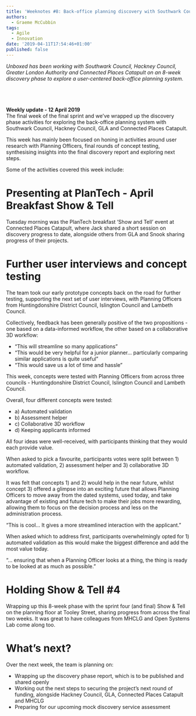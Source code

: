 ```yaml
---
title: 'Weeknotes #8: Back-office planning discovery with Southwark Council & Partners'
authors:
  - Graeme McCubbin
tags:
  - Agile
  - Innovation
date: '2019-04-11T17:54:46+01:00'
published: false
---
```

_Unboxed has been working with Southwark Council, Hackney Council, Greater London Authority and Connected Places Catapult on an 8-week discovery phase to explore a user-centered back-office planning system.<br/>_\
<br/>\
\
**Weekly update - 12 April 2019**\
The final week of the final sprint and we’ve wrapped up the discovery phase activities for exploring the back-office planning system with Southwark Council, Hackney Council, GLA and Connected Places Catapult.<br/>

This week has mainly been focused on honing in activities around user research with Planning Officers, final rounds of concept testing, synthesising insights into the final discovery report and exploring next steps.<br/>

Some of the activities covered this week include:<br/>

# Presenting at PlanTech - April Breakfast Show & Tell

Tuesday morning was the PlanTech breakfast ‘Show and Tell’ event at Connected Places Catapult, where Jack shared a short session on discovery progress to date, alongside others from GLA and Snook sharing progress of their projects.<br/>



# Further user interviews and concept testing

The team took our early prototype concepts back on the road for further testing, supporting the next set of user interviews, with Planning Officers from Huntingdonshire District Council, Islington Council and Lambeth Council.<br/>

Collectively, feedback has been generally positive of the two propositions - one based on a data-informed workflow, the other based on a collaborative 3D workflow:<br/>

* “This will streamline so many applications”
* “This would be very helpful for a junior planner... particularly comparing similar applications is quite useful”
* “This would save us a lot of time and hassle”

This week, concepts were tested with Planning Officers from across three councils - Huntingdonshire District Council, Islington Council and Lambeth Council.<br/>

Overall, four different concepts were tested:<br/>

* a) Automated validation
* b) Assessment helper
* c) Collaborative 3D workflow
* d) Keeping applicants informed

All four ideas were well-received, with participants thinking that they would each provide value.<br/>

When asked to pick a favourite, participants votes were split between 1) automated validation, 2) assessment helper and 3) collaborative 3D workflow.<br/>

It was felt that concepts 1) and 2) would help in the near future, whilst concept 3) offered a glimpse into an exciting future that allows Planning Officers to move away from the dated systems, used today, and take advantage of existing and future tech to make their jobs more rewarding, allowing them to focus on the decision process and less on the administration process.<br/>

“This is cool... It gives a more streamlined interaction with the applicant.”<br/>

When asked which to address first, participants overwhelmingly opted for 1) automated validation as this would make the biggest difference and add the most value today.<br/>

“... ensuring that when a Planning Officer looks at a thing, the thing is ready to be looked at as much as possible.”<br/>

# Holding Show & Tell #4

Wrapping up this 8-week phase with the sprint four (and final) Show & Tell on the planning floor at Tooley Street, sharing progress from across the final two weeks. It was great to have colleagues from MHCLG and Open Systems Lab come along too.<br/>

# What’s next?

Over the next week, the team is planning on:

* Wrapping up the discovery phase report, which is to be published and shared openly
* Working out the next steps to securing the project’s next round of funding, alongside Hackney Council, GLA, Connected Places Catapult and MHCLG
* Preparing for our upcoming mock discovery service assessment
